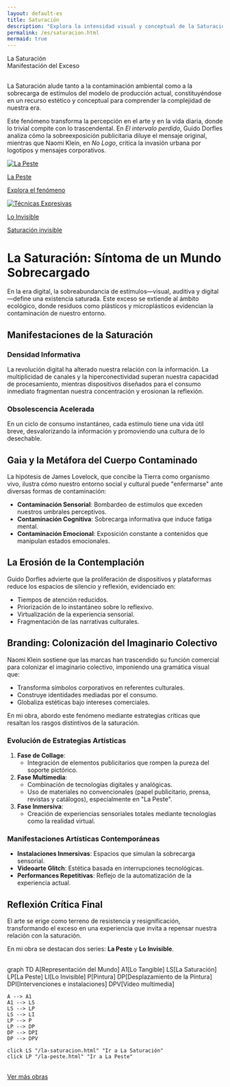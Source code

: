 ```yaml
---
layout: default-es
title: Saturación
description: "Explora la intensidad visual y conceptual de la Saturación en el arte contemporáneo."
permalink: /es/saturacion.html
mermaid: true
---
```


<div class="titulo">La Saturación</div>

<div class="subtitulo">Manifestación del Exceso</div>

<p class="parrafo" style="margin-top: 6%;">
  La Saturación alude tanto a la contaminación ambiental como a la sobrecarga de estímulos del modelo de producción actual, constituyéndose en un recurso estético y conceptual para comprender la complejidad de nuestra era.
</p>

<p class="parrafo">
  Este fenómeno transforma la percepción en el arte y en la vida diaria, donde lo trivial compite con lo trascendental. En <em>El intervalo perdido</em>, Guido Dorfles analiza cómo la sobreexposición publicitaria diluye el mensaje original, mientras que Naomi Klein, en <em>No Logo</em>, critica la invasión urbana por logotipos y mensajes corporativos.
</p>

<div class="button-container">
  <a href="la-peste.html" class="fancy-button">
    <div class="button-content">
      <img src="/assets/img/la-peste.gif" alt="La Peste" loading="lazy">
      <p class="title">La Peste</p>
      <p class="subtitle">Explora el fenómeno</p>
    </div>
  </a>

  <a href="tecnicas-expresivas.html" class="fancy-button">
    <div class="button-content">
      <img src="/assets/img/tecnicas-expresivas.gif" alt="Técnicas Expresivas" loading="lazy">
      <p class="title">Lo Invisible</p>
      <p class="subtitle">Saturación invisible</p>
    </div>
  </a>
</div>

<h1>La Saturación: Síntoma de un Mundo Sobrecargado</h1>

<p class="parrafo">
  En la era digital, la sobreabundancia de estímulos—visual, auditiva y digital—define una existencia saturada. Este exceso se extiende al ámbito ecológico, donde residuos como plásticos y microplásticos evidencian la contaminación de nuestro entorno.
</p>

## Manifestaciones de la Saturación

### Densidad Informativa

<p class="parrafo">
  La revolución digital ha alterado nuestra relación con la información. La multiplicidad de canales y la hiperconectividad superan nuestra capacidad de procesamiento, mientras dispositivos diseñados para el consumo inmediato fragmentan nuestra concentración y erosionan la reflexión.
</p>

### Obsolescencia Acelerada

<p class="parrafo">
  En un ciclo de consumo instantáneo, cada estímulo tiene una vida útil breve, desvalorizando la información y promoviendo una cultura de lo desechable.
</p>

## Gaia y la Metáfora del Cuerpo Contaminado

<p class="parrafo">
  La hipótesis de James Lovelock, que concibe la Tierra como organismo vivo, ilustra cómo nuestro entorno social y cultural puede "enfermarse" ante diversas formas de contaminación:
</p>

- **Contaminación Sensorial**: Bombardeo de estímulos que exceden nuestros umbrales perceptivos.  
- **Contaminación Cognitiva**: Sobrecarga informativa que induce fatiga mental.  
- **Contaminación Emocional**: Exposición constante a contenidos que manipulan estados emocionales.

## La Erosión de la Contemplación

<p class="parrafo">
  Guido Dorfles advierte que la proliferación de dispositivos y plataformas reduce los espacios de silencio y reflexión, evidenciado en:
</p>

- Tiempos de atención reducidos.  
- Priorización de lo instantáneo sobre lo reflexivo.  
- Virtualización de la experiencia sensorial.  
- Fragmentación de las narrativas culturales.

## Branding: Colonización del Imaginario Colectivo

<p class="parrafo">
  Naomi Klein sostiene que las marcas han trascendido su función comercial para colonizar el imaginario colectivo, imponiendo una gramática visual que:
</p>

- Transforma símbolos corporativos en referentes culturales.  
- Construye identidades mediadas por el consumo.  
- Globaliza estéticas bajo intereses comerciales.

<p class="parrafo">
  En mi obra, abordo este fenómeno mediante estrategias críticas que resaltan los rasgos distintivos de la saturación.
</p>

### Evolución de Estrategias Artísticas

1. **Fase de Collage**:  
   - Integración de elementos publicitarios que rompen la pureza del soporte pictórico.
2. **Fase Multimedia**:  
   - Combinación de tecnologías digitales y analógicas.  
   - Uso de materiales no convencionales (papel publicitario, prensa, revistas y catálogos), especialmente en "La Peste".
3. **Fase Inmersiva**:  
   - Creación de experiencias sensoriales totales mediante tecnologías como la realidad virtual.

### Manifestaciones Artísticas Contemporáneas

- **Instalaciones Inmersivas**: Espacios que simulan la sobrecarga sensorial.  
- **Videoarte Glitch**: Estética basada en interrupciones tecnológicas.  
- **Performances Repetitivas**: Reflejo de la automatización de la experiencia actual.

## Reflexión Crítica Final

<p class="parrafo">
  El arte se erige como terreno de resistencia y resignificación, transformando el exceso en una experiencia que invita a repensar nuestra relación con la saturación.
</p>

<p class="parrafo">
  En mi obra se destacan dos series: <strong>La Peste</strong> y <strong>Lo Invisible</strong>.
</p>

<br>

<div class="mermaid">
graph TD
    A[Representación del Mundo]
    A1[Lo Tangible]
    LS[La Saturación]
    LP[La Peste]
    LI[Lo Invisible]
    P[Pintura]
    DP[Desplazamiento de la Pintura]
    DPI[Intervenciones e instalaciones]
    DPV[Video multimedia]

    A --> A1
    A1 --> LS
    LS --> LP
    LS --> LI
    LP --> P
    LP --> DP
    DP --> DPI
    DP --> DPV

    click LS "/la-saturacion.html" "Ir a La Saturación"
    click LP "/la-peste.html" "Ir a La Peste"
</div>

<br>
<a href="obras.html" class="enlace">Ver más obras</a>
<br><br>


